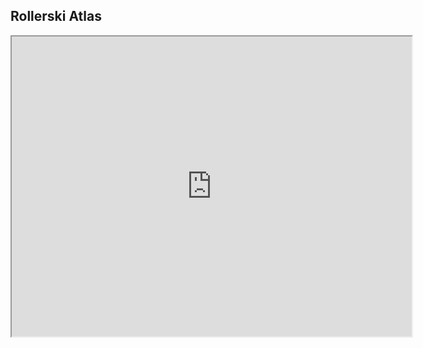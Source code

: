 ## Rollerski Atlas

<iframe src="https://www.google.com/maps/d/embed?mid=1JsZ0qoeoCehcQnX9fXjmDTCpxYl9QLdc&ll=55.88576824570927%2C-3.1736299521062628&z=12" width="640" height="480"></iframe>

